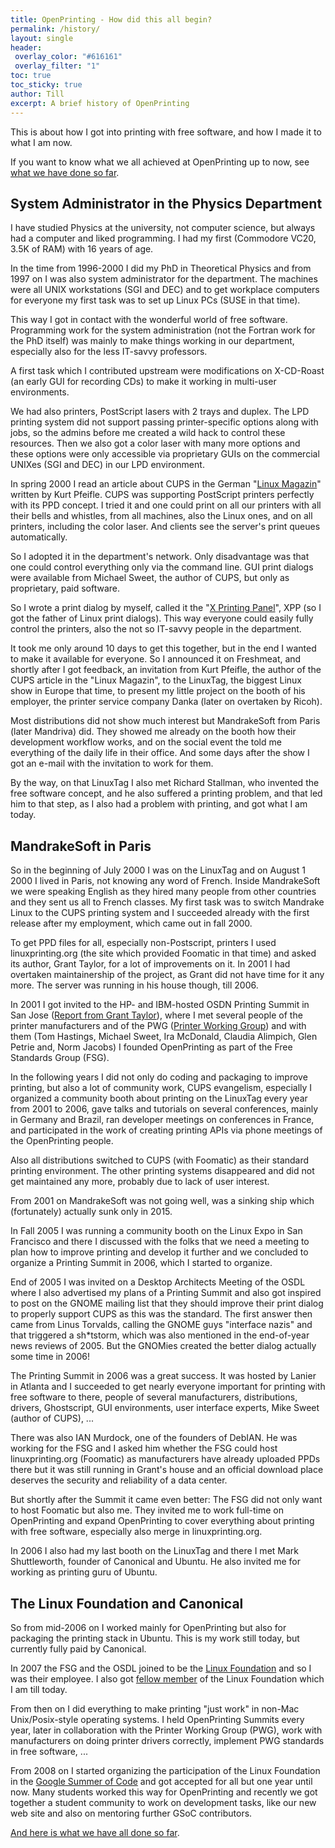 ```yaml
---
title: OpenPrinting - How did this all begin?
permalink: /history/
layout: single
header:
 overlay_color: "#616161"
 overlay_filter: "1"
toc: true
toc_sticky: true
author: Till
excerpt: A brief history of OpenPrinting
---
```


This is about how I got into printing with free software, and how I made it to what I am now.

If you want to know what we all achieved at OpenPrinting up to now, see [what we have done so far](/achievements/).

## System Administrator in the Physics Department

I have studied Physics at the university, not computer science, but always had a computer and liked programming. I had my first (Commodore VC20, 3.5K of RAM) with 16 years of age.

In the time from 1996-2000 I did my PhD in Theoretical Physics and from 1997 on I was also system administrator for the department. The machines were all UNIX workstations (SGI and DEC) and to get workplace computers for everyone my first task was to set up Linux PCs (SUSE in that time).

This way I got in contact with the wonderful world of free software. Programming work for the system administration (not the Fortran work for the PhD itself) was mainly to make things working in our department, especially also for the less IT-savvy professors.

A first task which I contributed upstream were modifications on X-CD-Roast (an early GUI for recording CDs) to make it working in multi-user environments.

We had also printers, PostScript lasers with 2 trays and duplex. The LPD printing system did not support passing printer-specific options along with jobs, so the admins before me created a wild hack to control these resources. Then we also got a color laser with many more options and these options were only accessible via proprietary GUIs on the commercial UNIXes (SGI and DEC) in our LPD environment.

In spring 2000 I read an article about CUPS in the German "[Linux Magazin](https://www.linux-magazin.de/)" written by Kurt Pfeifle. CUPS was supporting PostScript printers perfectly with its PPD concept. I tried it and one could print on all our printers with all their bells and whistles, from all machines, also the Linux ones, and on all printers, including the color laser. And clients see the server's print queues automatically.

So I adopted it in the department's network. Only disadvantage was that one could control everything only via the command line. GUI print dialogs were available from Michael Sweet, the author of CUPS, but only as proprietary, paid software.

So I wrote a print dialog by myself, called it the "[X Printing Panel](http://cups.sourceforge.net/xpp.html)", XPP (so I got the father of Linux print dialogs). This way everyone could easily fully control the printers, also the not so IT-savvy people in the department.

It took me only around 10 days to get this together, but in the end I wanted to make it available for everyone. So I announced it on Freshmeat, and shortly after I got feedback, an invitation from Kurt Pfeifle, the author of the CUPS article in the "Linux Magazin", to the LinuxTag, the biggest Linux show in Europe that time, to present my little project on the booth of his employer, the printer service company Danka (later on overtaken by Ricoh).

Most distributions did not show much interest but MandrakeSoft from Paris (later Mandriva) did. They showed me already on the booth how their development workflow works, and on the social event the told me everything of the daily life in their office. And some days after the show I got an e-mail with the invitation to work for them.

By the way, on that LinuxTag I also met Richard Stallman, who invented the free software concept, and he also suffered a printing problem, and that led him to that step, as I also had a problem with printing, and got what I am today.

## MandrakeSoft in Paris

So in the beginning of July 2000 I was on the LinuxTag and on August 1 2000 I lived in Paris, not knowing any word of French. Inside MandrakeSoft we were speaking English as they hired many people from other countries and they sent us all to French classes. My first task was to switch Mandrake Linux to the CUPS printing system and I succeeded already with the first release after my employment, which came out in fall 2000.

To get PPD files for all, especially non-Postscript, printers I used linuxprinting.org (the site which provided Foomatic in that time) and asked its author, Grant Taylor, for a lot of improvements on it. In 2001 I had overtaken maintainership of the project, as Grant did not have time for it any more. The server was running in his house though, till 2006.

In 2001 I got invited to the HP- and IBM-hosted OSDN Printing Summit in San Jose ([Report from Grant Taylor](https://wiki.linuxfoundation.org/openprinting/database/printingsummit2001)), where I met several people of the printer manufacturers and of the PWG ([Printer Working Group](http://www.pwg.org/)) and with them (Tom Hastings, Michael Sweet, Ira McDonald, Claudia Alimpich, Glen Petrie and, Norm Jacobs) I founded OpenPrinting as part of the Free Standards Group (FSG).

In the following years I did not only do coding and packaging to improve printing, but also a lot of community work, CUPS evangelism, especially I organized a community booth about printing on the LinuxTag every year from 2001 to 2006, gave talks and tutorials on several conferences, mainly in Germany and Brazil, ran developer meetings on conferences in France, and participated in the work of creating printing APIs via phone meetings of the OpenPrinting people.

Also all distributions switched to CUPS (with Foomatic) as their standard printing environment. The other printing systems disappeared and did not get maintained any more, probably due to lack of user interest.

From 2001 on MandrakeSoft was not going well, was a sinking ship which (fortunately) actually sunk only in 2015.

In Fall 2005 I was running a community booth on the Linux Expo in San Francisco and there I discussed with the folks that we need a meeting to plan how to improve printing and develop it further and we concluded to organize a Printing Summit in 2006, which I started to organize.

End of 2005 I was invited on a Desktop Architects Meeting of the OSDL where I also advertised my plans of a Printing Summit and also got inspired to post on the GNOME mailing list that they should improve their print dialog to properly support CUPS as this was the standard. The first answer then came from Linus Torvalds, calling the GNOME guys "interface nazis" and that triggered a sh*tstorm, which was also mentioned in the end-of-year news reviews of 2005. But the GNOMies created the better dialog actually some time in 2006!

The Printing Summit in 2006 was a great success. It was hosted by Lanier in Atlanta and I succeeded to get nearly everyone important for printing with free software to there, people of several manufacturers, distributions, drivers, Ghostscript, GUI environments, user interface experts, Mike Sweet (author of CUPS), ...

There was also IAN Murdock, one of the founders of DebIAN. He was working for the FSG and I asked him whether the FSG could host linuxprinting.org (Foomatic) as manufacturers have already uploaded PPDs there but it was still running in Grant's house and an official download place deserves the security and reliability of a data center.

But shortly after the Summit it came even better: The FSG did not only want to host Foomatic but also me. They invited me to work full-time on OpenPrinting and expand OpenPrinting to cover everything about printing with free software, especially also merge in linuxprinting.org.

In 2006 I also had my last booth on the LinuxTag and there I met Mark Shuttleworth, founder of Canonical and Ubuntu. He also invited me for working as printing guru of Ubuntu.

## The Linux Foundation and Canonical

So from mid-2006 on I worked mainly for OpenPrinting but also for packaging the printing stack in Ubuntu. This is my work still today, but currently fully paid by Canonical.

In 2007 the FSG and the OSDL joined to be the [Linux Foundation](https://www.linuxfoundation.org/) and so I was their employee. I also got [fellow member](https://www.linuxfoundation.org/board-of-directors-2/) of the Linux Foundation which I am till today.

From then on I did everything to make printing "just work" in non-Mac Unix/Posix-style operating systems. I held OpenPrinting Summits every year, later in collaboration with the Printer Working Group (PWG), work with manufacturers on doing printer drivers correctly, implement PWG standards in free software, ...

From 2008 on I started organizing the participation of the Linux Foundation in the [Google Summer of Code](http://g.co/gsoc) and got accepted for all but one year until now. Many students worked this way for OpenPrinting and recently we got together a student community to work on development tasks, like our new web site and also on mentoring further GSoC contributors.

[And here is what we have all done so far](/achievements/).

